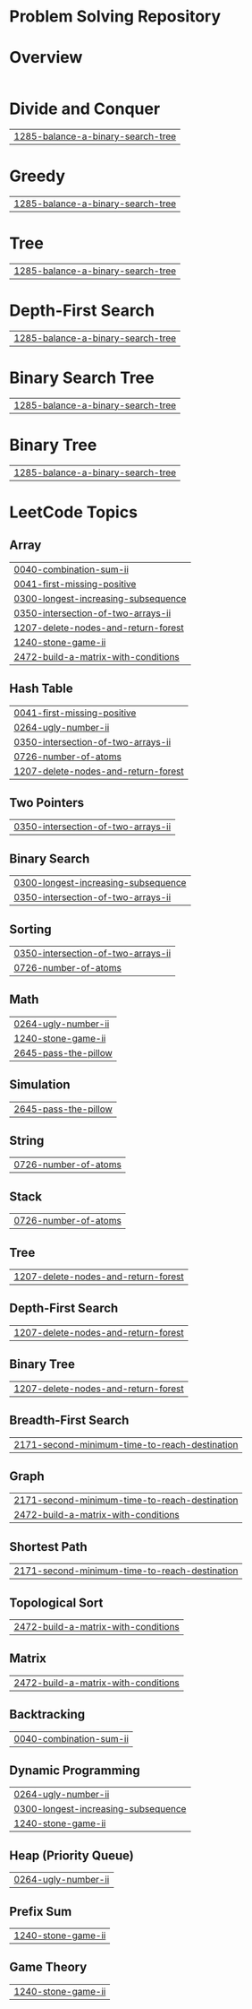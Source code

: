 # Problem Solving Repository

#


# Overview
|  |
| ------- |
# Divide and Conquer
|  |
| ------- |
| [1285-balance-a-binary-search-tree](https://github.com/Tamiru-Alemnew/competitive-programming-/tree/master/1285-balance-a-binary-search-tree) |
# Greedy
|  |
| ------- |
| [1285-balance-a-binary-search-tree](https://github.com/Tamiru-Alemnew/competitive-programming-/tree/master/1285-balance-a-binary-search-tree) |
# Tree
|  |
| ------- |
| [1285-balance-a-binary-search-tree](https://github.com/Tamiru-Alemnew/competitive-programming-/tree/master/1285-balance-a-binary-search-tree) |
# Depth-First Search
|  |
| ------- |
| [1285-balance-a-binary-search-tree](https://github.com/Tamiru-Alemnew/competitive-programming-/tree/master/1285-balance-a-binary-search-tree) |
# Binary Search Tree
|  |
| ------- |
| [1285-balance-a-binary-search-tree](https://github.com/Tamiru-Alemnew/competitive-programming-/tree/master/1285-balance-a-binary-search-tree) |
# Binary Tree
|  |
| ------- |
| [1285-balance-a-binary-search-tree](https://github.com/Tamiru-Alemnew/competitive-programming-/tree/master/1285-balance-a-binary-search-tree) |
<!---LeetCode Topics Start-->
# LeetCode Topics
## Array
|  |
| ------- |
| [0040-combination-sum-ii](https://github.com/Tamiru-Alemnew/competitive-programming-/tree/master/0040-combination-sum-ii) |
| [0041-first-missing-positive](https://github.com/Tamiru-Alemnew/competitive-programming-/tree/master/0041-first-missing-positive) |
| [0300-longest-increasing-subsequence](https://github.com/Tamiru-Alemnew/competitive-programming-/tree/master/0300-longest-increasing-subsequence) |
| [0350-intersection-of-two-arrays-ii](https://github.com/Tamiru-Alemnew/competitive-programming-/tree/master/0350-intersection-of-two-arrays-ii) |
| [1207-delete-nodes-and-return-forest](https://github.com/Tamiru-Alemnew/competitive-programming-/tree/master/1207-delete-nodes-and-return-forest) |
| [1240-stone-game-ii](https://github.com/Tamiru-Alemnew/competitive-programming-/tree/master/1240-stone-game-ii) |
| [2472-build-a-matrix-with-conditions](https://github.com/Tamiru-Alemnew/competitive-programming-/tree/master/2472-build-a-matrix-with-conditions) |
## Hash Table
|  |
| ------- |
| [0041-first-missing-positive](https://github.com/Tamiru-Alemnew/competitive-programming-/tree/master/0041-first-missing-positive) |
| [0264-ugly-number-ii](https://github.com/Tamiru-Alemnew/competitive-programming-/tree/master/0264-ugly-number-ii) |
| [0350-intersection-of-two-arrays-ii](https://github.com/Tamiru-Alemnew/competitive-programming-/tree/master/0350-intersection-of-two-arrays-ii) |
| [0726-number-of-atoms](https://github.com/Tamiru-Alemnew/competitive-programming-/tree/master/0726-number-of-atoms) |
| [1207-delete-nodes-and-return-forest](https://github.com/Tamiru-Alemnew/competitive-programming-/tree/master/1207-delete-nodes-and-return-forest) |
## Two Pointers
|  |
| ------- |
| [0350-intersection-of-two-arrays-ii](https://github.com/Tamiru-Alemnew/competitive-programming-/tree/master/0350-intersection-of-two-arrays-ii) |
## Binary Search
|  |
| ------- |
| [0300-longest-increasing-subsequence](https://github.com/Tamiru-Alemnew/competitive-programming-/tree/master/0300-longest-increasing-subsequence) |
| [0350-intersection-of-two-arrays-ii](https://github.com/Tamiru-Alemnew/competitive-programming-/tree/master/0350-intersection-of-two-arrays-ii) |
## Sorting
|  |
| ------- |
| [0350-intersection-of-two-arrays-ii](https://github.com/Tamiru-Alemnew/competitive-programming-/tree/master/0350-intersection-of-two-arrays-ii) |
| [0726-number-of-atoms](https://github.com/Tamiru-Alemnew/competitive-programming-/tree/master/0726-number-of-atoms) |
## Math
|  |
| ------- |
| [0264-ugly-number-ii](https://github.com/Tamiru-Alemnew/competitive-programming-/tree/master/0264-ugly-number-ii) |
| [1240-stone-game-ii](https://github.com/Tamiru-Alemnew/competitive-programming-/tree/master/1240-stone-game-ii) |
| [2645-pass-the-pillow](https://github.com/Tamiru-Alemnew/competitive-programming-/tree/master/2645-pass-the-pillow) |
## Simulation
|  |
| ------- |
| [2645-pass-the-pillow](https://github.com/Tamiru-Alemnew/competitive-programming-/tree/master/2645-pass-the-pillow) |
## String
|  |
| ------- |
| [0726-number-of-atoms](https://github.com/Tamiru-Alemnew/competitive-programming-/tree/master/0726-number-of-atoms) |
## Stack
|  |
| ------- |
| [0726-number-of-atoms](https://github.com/Tamiru-Alemnew/competitive-programming-/tree/master/0726-number-of-atoms) |
## Tree
|  |
| ------- |
| [1207-delete-nodes-and-return-forest](https://github.com/Tamiru-Alemnew/competitive-programming-/tree/master/1207-delete-nodes-and-return-forest) |
## Depth-First Search
|  |
| ------- |
| [1207-delete-nodes-and-return-forest](https://github.com/Tamiru-Alemnew/competitive-programming-/tree/master/1207-delete-nodes-and-return-forest) |
## Binary Tree
|  |
| ------- |
| [1207-delete-nodes-and-return-forest](https://github.com/Tamiru-Alemnew/competitive-programming-/tree/master/1207-delete-nodes-and-return-forest) |
## Breadth-First Search
|  |
| ------- |
| [2171-second-minimum-time-to-reach-destination](https://github.com/Tamiru-Alemnew/competitive-programming-/tree/master/2171-second-minimum-time-to-reach-destination) |
## Graph
|  |
| ------- |
| [2171-second-minimum-time-to-reach-destination](https://github.com/Tamiru-Alemnew/competitive-programming-/tree/master/2171-second-minimum-time-to-reach-destination) |
| [2472-build-a-matrix-with-conditions](https://github.com/Tamiru-Alemnew/competitive-programming-/tree/master/2472-build-a-matrix-with-conditions) |
## Shortest Path
|  |
| ------- |
| [2171-second-minimum-time-to-reach-destination](https://github.com/Tamiru-Alemnew/competitive-programming-/tree/master/2171-second-minimum-time-to-reach-destination) |
## Topological Sort
|  |
| ------- |
| [2472-build-a-matrix-with-conditions](https://github.com/Tamiru-Alemnew/competitive-programming-/tree/master/2472-build-a-matrix-with-conditions) |
## Matrix
|  |
| ------- |
| [2472-build-a-matrix-with-conditions](https://github.com/Tamiru-Alemnew/competitive-programming-/tree/master/2472-build-a-matrix-with-conditions) |
## Backtracking
|  |
| ------- |
| [0040-combination-sum-ii](https://github.com/Tamiru-Alemnew/competitive-programming-/tree/master/0040-combination-sum-ii) |
## Dynamic Programming
|  |
| ------- |
| [0264-ugly-number-ii](https://github.com/Tamiru-Alemnew/competitive-programming-/tree/master/0264-ugly-number-ii) |
| [0300-longest-increasing-subsequence](https://github.com/Tamiru-Alemnew/competitive-programming-/tree/master/0300-longest-increasing-subsequence) |
| [1240-stone-game-ii](https://github.com/Tamiru-Alemnew/competitive-programming-/tree/master/1240-stone-game-ii) |
## Heap (Priority Queue)
|  |
| ------- |
| [0264-ugly-number-ii](https://github.com/Tamiru-Alemnew/competitive-programming-/tree/master/0264-ugly-number-ii) |
## Prefix Sum
|  |
| ------- |
| [1240-stone-game-ii](https://github.com/Tamiru-Alemnew/competitive-programming-/tree/master/1240-stone-game-ii) |
## Game Theory
|  |
| ------- |
| [1240-stone-game-ii](https://github.com/Tamiru-Alemnew/competitive-programming-/tree/master/1240-stone-game-ii) |
<!---LeetCode Topics End-->